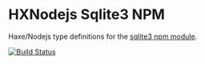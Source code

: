 
# HXNodejs Sqlite3 NPM

Haxe/Nodejs type definitions for the [sqlite3 npm module](https://github.com/mapbox/node-sqlite3).

[![Build Status](https://img.shields.io/travis/tong/hxnodejs-sqlite3/master.svg?style=flat-square)](https://travis-ci.org/tong/hxnodejs-sqlite3)
